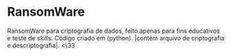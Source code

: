 # RansomWare
RansomWare para criptografia de dados, feito apenas para fins educativos e teste de skills. Código criado em (python). |contém arquivo de criptografia e descriptografia|. <\33


